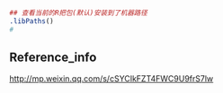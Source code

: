 ```r
## 查看当前的R把包(默认)安装到了机器路径
.libPaths()
#
```

## Reference_info
http://mp.weixin.qq.com/s/cSYCIkFZT4FWC9U9frS7lw
